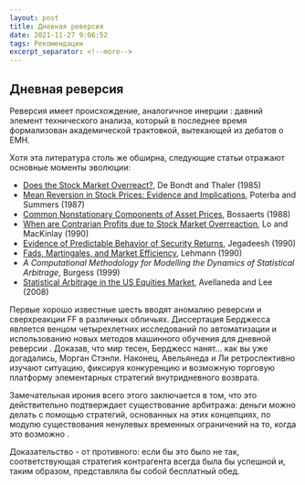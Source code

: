```yaml
---
layout: post
title: Дневная реверсия
date: 2021-11-27 9:06:52
tags: Рекомендации
excerpt_separator: <!--more-->
---
```


## Дневная реверсия

Реверсия имеет происхождение, аналогичное инерции :
давний элемент технического анализа, который в последнее время формализован академической трактовкой, вытекающей из дебатов о EMH.

<!--more-->

Хотя эта литература столь же обширна, следующие статьи отражают основные моменты эволюции:

<ul>
<li><a href="http://www.jstor.org/pss/2327804">Does the Stock Market Overreact?</a>, De Bondt and Thaler (1985)</li>
<li><a href="http://ideas.repec.org/p/nbr/nberwo/2343.html">Mean Reversion in Stock Prices: Evidence and Implications</a>, Poterba and Summers (1987)</li>
<li><a href="http://ideas.repec.org/a/eee/dyncon/v12y1988i2-3p347-364.html">Common Nonstationary Components of Asset Prices<a>, Bossaerts (1988)</li>
<li><a href="http://papers.ssrn.com/sol3/papers.cfm?abstract_id=227214">When are Contrarian Profits due to Stock Market Overreaction</a>, Lo and MacKinlay (1990)</li>
<li><a href="http://ideas.repec.org/a/bla/jfinan/v45y1990i3p881-98.html">Evidence of Predictable Behavior of Security Returns</a>, Jegadeesh (1990)</li>
<li><a href="http://papers.ssrn.com/sol3/papers.cfm?abstract_id=227518">Fads, Martingales, and Market Efficiency</a>, Lehmann (1990)</li>
<li><cite>A Computational Methodology for Modelling the Dynamics of Statistical Arbitrage</cite>, Burgess (1999)</li>
<li><a href="http://papers.ssrn.com/sol3/papers.cfm?abstract_id=1153505">Statistical Arbitrage in the US Equities Market</a>, Avellaneda and Lee (2008)</li>
</ul>
  
  
  
Первые хорошо известные шесть вводят аномалию реверсии и сверхреакции FF в различных обличьях.
Диссертация Берджесса является венцом четырехлетних исследований по автоматизации и использованию новых методов машинного обучения для дневной реверсии .
Доказав, что мир тесен, Берджесс нанят… как вы уже догадались, Морган Стэнли. Наконец, Авельянеда и Ли ретроспективно изучают ситуацию,
фиксируя конкуренцию и возможную торговую платформу элементарных стратегий внутридневного возврата.
  
  
Замечательная ирония всего этого заключается в том, что это действительно подтверждает существование арбитража: деньги можно делать с помощью стратегий,
основанных на этих концепциях, по модулю существования ненулевых временных ограничений на то, когда это возможно .
  

Доказательство - от противного: если бы это было не так, соответствующая стратегия контрагента всегда была бы успешной и,
таким образом, представляла бы собой бесплатный обед.  
  
